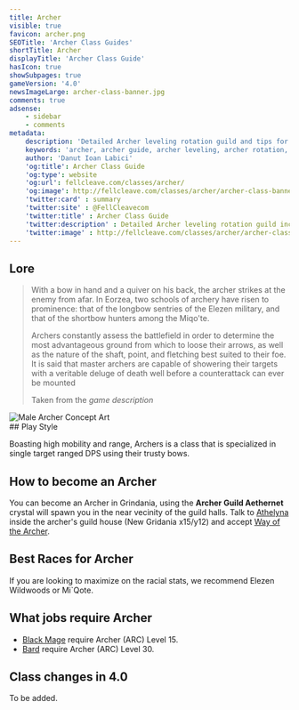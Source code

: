 ```yaml
---
title: Archer
visible: true
favicon: archer.png
SEOTitle: 'Archer Class Guides'
shortTitle: Archer
displayTitle: 'Archer Class Guide'
hasIcon: true
showSubpages: true
gameVersion: '4.0'
newsImageLarge: archer-class-banner.jpg
comments: true
adsense:
    - sidebar
    - comments
metadata:
    description: 'Detailed Archer leveling rotation guild and tips for a better class understanding.'
    keywords: 'archer, archer guide, archer leveling, archer rotation, how to become an archer'
    author: 'Danut Ioan Labici'
    'og:title': Archer Class Guide
    'og:type': website
    'og:url': fellcleave.com/classes/archer/
    'og:image': http://fellcleave.com/classes/archer/archer-class-banner.jpg
    'twitter:card' : summary
    'twitter:site' : @FellCleavecom
    'twitter:title' : Archer Class Guide
    'twitter:description' : Detailed Archer leveling rotation guild including detailed Hunting Logs for each rank.
    'twitter:image' : http://fellcleave.com/classes/archer/archer-class-banner.jpg   
---
```



## Lore
<div class="row">
  <div class="col-md-6">
      <blockquote>
          <p>With a bow in hand and a quiver on his back, the archer strikes at the enemy from afar. In Eorzea, two schools of archery have risen to prominence: that of the longbow sentries of the Elezen military, and that of the shortbow hunters among the Miqo'te.</p>
          <p>Archers constantly assess the battlefield in order to determine the most advantageous ground from which to loose their arrows, as well as the nature of the shaft, point, and fletching best suited to their foe. It is said that master archers are capable of showering their targets with a veritable deluge of death well before a counterattack can ever be mounted</p>
          <footer>Taken from the <cite title="Source Title">game description</cite></footer>
    </blockquote>
  </div>
  
  <div class="col-md-4">
      <img src="http://fellcleave.com/user/pages/03.classes/archer/archer-art.png" alt="Male Archer Concept Art">
  </div>   
</div>
## Play Style

Boasting high mobility and range, Archers is a class that is specialized in single target ranged DPS using their trusty bows.

## How to become an Archer
You can become an Archer in Grindania, using the **Archer Guild Aethernet** crystal will spawn you in the near vecinity of the guild halls. Talk to [Athelyna](http://xivdb.com/npc/1000197/athelyna) inside the archer's guild house (New Gridania x15/y12) and accept [Way of the Archer](http://xivdb.com/quest/65667/way+of+the+archer). 

## Best Races for Archer
If you are looking to maximize on the racial stats, we recommend Elezen Wildwoods or Mi`Qote. 

## What jobs require Archer
* [Black Mage](http://fellcleave.com/jobs/black-mage) require Archer (ARC) Level 15.
* [Bard](http://fellcleave.com/jobs/bard) require Archer (ARC) Level 30.

## Class changes in 4.0
To be added.
